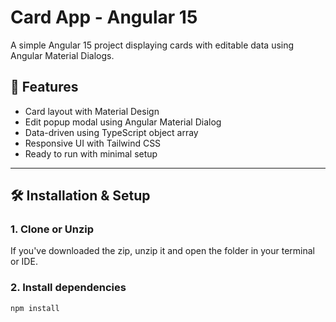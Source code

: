 # Card App - Angular 15

A simple Angular 15 project displaying cards with editable data using Angular Material Dialogs.

## 🚀 Features

- Card layout with Material Design
- Edit popup modal using Angular Material Dialog
- Data-driven using TypeScript object array
- Responsive UI with Tailwind CSS
- Ready to run with minimal setup

---

## 🛠️ Installation & Setup

### 1. Clone or Unzip

If you've downloaded the zip, unzip it and open the folder in your terminal or IDE.

### 2. Install dependencies

```bash
npm install
